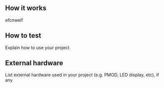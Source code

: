 <!---

This file is used to generate your project datasheet. Please fill in the information below and delete any unused
sections.

You can also include images in this folder and reference them in the markdown. Each image must be less than
512 kb in size, and the combined size of all images must be less than 1 MB.
-->

## How it works

efcnweif

## How to test

Explain how to use your project

## External hardware

List external hardware used in your project (e.g. PMOD, LED display, etc), if any
